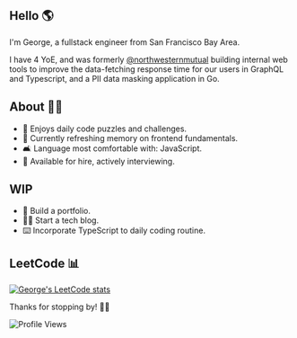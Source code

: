 ## Hello 🌎

I'm George, a fullstack engineer from San Francisco Bay Area. 

I have 4 YoE, and was formerly [@northwesternmutual](https://github.com/northwesternmutual) building internal web tools to improve the data-fetching response time for our users in GraphQL and Typescript, and a PII data masking application in Go.

## About 👨🏻

- 🧩 Enjoys daily code puzzles and challenges.
- 🧠 Currently refreshing memory on frontend fundamentals.
- 🛋 Language most comfortable with: JavaScript.
- 👔 Available for hire, actively interviewing.

## WIP

- 📓 Build a portfolio.
- ✍🏻 Start a tech blog.
- ⌨️ Incorporate TypeScript to daily coding routine.

## LeetCode 📊
[![George's LeetCode stats](https://leetcode-stats-six.vercel.app/?username=gevu0ng&theme=dark)](https://github.com/KnlnKS/leetcode-stats)

Thanks for stopping by! 👋🏼

![Profile Views](https://komarev.com/ghpvc/?username=gevuong&color=yellow)


